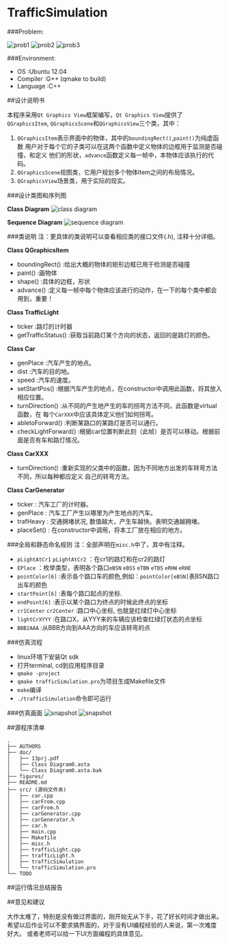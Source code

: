 TrafficSimulation
=================

###Problem:

![prob1](https://raw.github.com/Universefei/feinote/master/curriculum/OOT/trafficSimulation/figures/prob1.png)
![prob2](https://raw.github.com/Universefei/feinote/master/curriculum/OOT/trafficSimulation/figures/prob2.png)
![prob3](https://raw.github.com/Universefei/feinote/master/curriculum/OOT/trafficSimulation/figures/prob3.png)


###Environment:
* OS        :Ubuntu 12.04
* Compiler  :G++ (qmake to build)
* Language  :C++

##设计说明书

本程序采用`Qt Graphics View`框架编写，`Qt Graphics View`提供了 `QGraphicsItem`,
`QGraphicsScene`和`QGraphicsView`三个类，其中：

1. `QGraphicsItem`表示界面中的物体，其中的`boundingRect()`,`paint()`为纯虚函数
   用户对于每个它的子类可以在这两个函数中定义物体的边框用于监测是否碰撞，和定义
   他们的形状，`advance`函数定义每一帧中，本物体应该执行的代码。
2. `QGraphicsScene`视图类，它用户规划多个物体Item之间的布局情况。
3. `QGraphicsView`场景类，用于实际的现实。

###设计类图和序列图

**Class Diagram**
![class diagram](https://raw.github.com/Universefei/feinote/master/curriculum/OOT/trafficSimulation/figures/Class%20diagram.png)

**Sequence Diagram**
![sequence diagram](https://raw.github.com/Universefei/feinote/master/curriculum/OOT/trafficSimulation/figures/Sequence%20Diagram.png)


###类说明
注：更具体的类说明可以查看相应类的接口文件(.h), 注释十分详细。

**Class QGraphicsItem**
* boundingRect() :给出大概的物体的矩形边框已用于检测是否碰撞
* paint() :画物体
* shape() :具体的边框，形状
* advance() :定义每一帧中每个物体应该进行的动作，在一下的每个类中都会用到，重要！

**Class TrafficLight**
* ticker :路灯的计时器
* getTrafficStatus() :获取当前路灯某个方向的状态，返回的是路灯的颜色。

**Class Car**
* genPlace :汽车产生的地点。
* dist :汽车的目的地。
* speed :汽车的速度。
* setStartPos() :根据汽车产生的地点，在constructor中调用此函数，将其放入相应位置。
* turnDirection() :从不同的产生地产生的车的拐弯方法不同，此函数是virtual函数，在
                   每个`CarXXX`中应该具体定义他们如何拐弯。
* abletoForward() :判断某路口的某路灯是否可以通行。
* checkLightForward() :根据car位置判断此刻（此帧）是否可以移动。根据前面是否有车和路灯情况。

**Class CarXXX**
* turnDirection() :重新实现的父类中的函数，因为不同地方出发的车转弯方法不同，所以每种都应定义
                   自己的转弯方法。

**Class CarGenerator**
* ticker : 汽车工厂的计时器。
* genPlace : 汽车工厂产生以哪里为产生地点的汽车。
* trafHeavy : 交通拥堵状况, 数值越大，产生车越快。表明交通越拥堵。
* placeSet() : 在constructor中调用，将本工厂放在相应的地方。


###全局和静态命名规则
注：全部声明在`misc.h`中了，其中有注释。

* `pLightAtCr1` `pLightAtCr2` ：在cr1的路灯和在cr2的路灯
* `EPlace` ：枚举类型，表明各个路口`eBSN` `eBSS` `eTBN` `eTBS` `eRHW` `eRHE`
* `pointColor[6]` :表示各个路口车的颜色,例如：`pointColor[eBSN]`表BSN路口出车的颜色
* `startPoint[6]` :表每个路口起点的坐标.
* `endPoint[6]` :表示以某个路口为终点的时候此终点的坐标
* `cr1Center` `cr2Center` :路口中心坐标, 也就是红绿灯中心坐标
* `lightCrXYYY` :在路口X，从YYY来的车辆应该检查红绿灯状态的点坐标
* `BBB2AAA` :从BBB方向到AAA方向的车应该转弯的点


###仿真流程

* linux环境下安装Qt sdk
* 打开terminal, cd到应用程序目录
* `qmake -project`
* `qmake trafficSimulation.pro`为项目生成Makefile文件
* `make`编译
* `./trafficSimulation`命令即可运行

###仿真画面
![snapshot](https://raw.github.com/Universefei/feinote/master/curriculum/OOT/trafficSimulation/figures/snapshoot1.png)
![snapshot](https://raw.github.com/Universefei/feinote/master/curriculum/OOT/trafficSimulation/figures/snapshoot2.png)

##源程序清单

```
.
├── AUTHORS
├── doc/
│   ├── 13prj.pdf
│   ├── Class Diagram0.asta
│   └── Class Diagram0.asta.bak
├── figures/
├── README.md
├── src/ (源码文件夹)
│   ├── car.cpp
│   ├── carFrom.cpp
│   ├── carFrom.h
│   ├── carGenerator.cpp
│   ├── carGenerator.h
│   ├── car.h
│   ├── main.cpp
│   ├── Makefile
│   ├── misc.h
│   ├── trafficLight.cpp
│   ├── trafficLight.h
│   ├── trafficSimulation
│   └── trafficSimulation.pro
└── TODO
```

##运行情况总结报告




##意见和建议

大作太难了，特别是没有做过界面的，刚开始无从下手，花了好长时间才做出来。
希望以后作业可以不要求搞界面的，对于没有UI编程经验的人来说，第一次难度好大。
或者老师可以给一下UI方面编程的具体意见。

